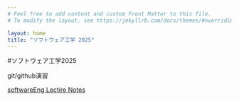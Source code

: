 ```yaml
---
# Feel free to add content and custom Front Matter to this file.
# To modify the layout, see https://jekyllrb.com/docs/themes/#overriding-theme-defaults

layout: home
title: "ソフトウェア工学 2025"
---
```


#ソフトウェア工学2025

git/github演習

[softwareEng Lectire Notes](softwareEng2025.md)